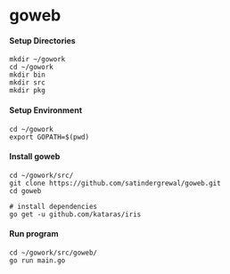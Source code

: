 # goweb


#### Setup Directories
```shell
mkdir ~/gowork
cd ~/gowork
mkdir bin
mkdir src
mkdir pkg
```

#### Setup Environment
```shell
cd ~/gowork
export GOPATH=$(pwd)
```

#### Install goweb
```shell
cd ~/gowork/src/
git clone https://github.com/satindergrewal/goweb.git
cd goweb

# install dependencies
go get -u github.com/kataras/iris
```

#### Run program
```shell
cd ~/gowork/src/goweb/
go run main.go
```

